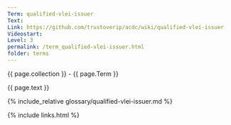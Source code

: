 ```yaml
---
Term: qualified-vlei-issuer
Text: 
Link: https://github.com/trustoverip/acdc/wiki/qualified-vlei-issuer
Videostart: 
Level: 3
permalink: /term_qualified-vlei-issuer.html
folder: terms
---
```


{{ page.collection }} - {{ page.Term }}

   {{ page.text }}

{% include_relative glossary/qualified-vlei-issuer.md %}

 {% include links.html %} 
